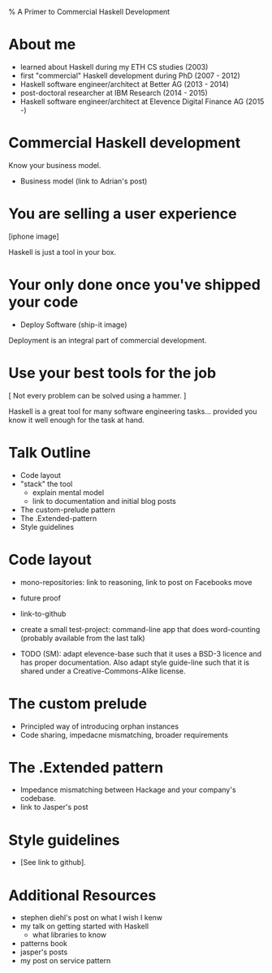 % A Primer to Commercial Haskell Development


# About me

- learned about Haskell during my ETH CS studies (2003)
- first "commercial" Haskell development during PhD (2007 - 2012)
- Haskell software engineer/architect at Better AG (2013 - 2014)
- post-doctoral researcher at IBM Research (2014 - 2015)
- Haskell software engineer/architect at Elevence Digital Finance AG (2015 -)


# Commercial Haskell development

Know your business model.

- Business model (link to Adrian's post)


# You are selling a user experience

[iphone image]

Haskell is just a tool in your box.


# Your only done once you've shipped your code

- Deploy Software (ship-it image)


Deployment is an integral part of commercial development.


# Use your best tools for the job

[ Not every problem can be solved using a hammer. ]


Haskell is a great tool for many software engineering tasks... provided you
know it well enough for the task at hand.



# Talk Outline

- Code layout
- "stack" the tool
  - explain mental model
  - link to documentation and initial blog posts
- The custom-prelude pattern
- The .Extended-pattern
- Style guidelines



# Code layout

- mono-repositories: link to reasoning, link to post on Facebooks move
- future proof
- link-to-github
- create a small test-project: command-line app that does word-counting
  (probably available from the last talk)


- TODO (SM): adapt elevence-base such that it uses a BSD-3 licence and has
  proper documentation. Also adapt style guide-line such that it is shared
  under a Creative-Commons-Alike license.

# The custom prelude

- Principled way of introducing orphan instances
- Code sharing, impedacne mismatching, broader requirements

# The .Extended pattern

- Impedance mismatching between Hackage and your company's codebase.
- link to Jasper's post


# Style guidelines

- [See link to github].


# Additional Resources

- stephen diehl's post on what I wish I kenw
- my talk on getting started with Haskell
  - what libraries to know
- patterns book
- jasper's posts
- my post on service pattern












